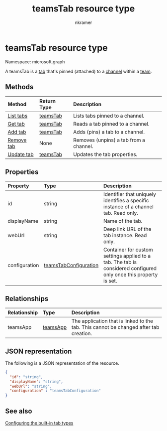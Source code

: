﻿---
title: "teamsTab resource type"
description: "A teamsTab is a tab that's pinned (attached) to a channel within a team. "
localization_priority: Normal
author: "nkramer"
ms.prod: "microsoft-teams"
doc_type: resourcePageType
---

# teamsTab resource type

Namespace: microsoft.graph

A teamsTab is a [tab](../resources/teamstab.md) that's pinned (attached) to a [channel](channel.md) within a [team](team.md). 

## Methods

| Method                                  | Return Type             | Description                            |
| :-------------------------------------- | :---------------------- | :------------------------------------- |
| [List tabs](../api/teamstab-list.md)    | [teamsTab](teamstab.md) | Lists tabs pinned to a channel.        |
| [Get tab](../api/teamstab-get.md)       | [teamsTab](teamstab.md) | Reads a tab pinned to a channel.       |
| [Add tab](../api/teamstab-add.md)       | [teamsTab](teamstab.md) | Adds (pins) a tab to a channel.        |
| [Remove tab](../api/teamstab-delete.md) | None                    | Removes (unpins) a tab from a channel. |
| [Update tab](../api/teamstab-update.md) | [teamsTab](teamstab.md) | Updates the tab properties.            |

## Properties

| Property      | Type                                              | Description                                                                                                      |
| :------------ | :------------------------------------------------ | :--------------------------------------------------------------------------------------------------------------- |
| id            | string                                            | Identifier that uniquely identifies a specific instance of a channel tab. Read only.                             |
| displayName   | string                                            | Name of the tab.                                                                                                 |
| webUrl        | string                                            | Deep link URL of the tab instance. Read only.                                                                    |
| configuration | [teamsTabConfiguration](teamstabconfiguration.md) | Container for custom settings applied to a tab. The tab is considered configured only once this property is set. |

## Relationships

| Relationship | Type                    | Description                                                                           |
| :----------- | :---------------------- | :------------------------------------------------------------------------------------ |
| teamsApp     | [teamsApp](teamsapp.md) | The application that is linked to the tab. This cannot be changed after tab creation. |

## JSON representation

The following is a JSON representation of the resource.

<!-- {
  "blockType": "resource",
  "baseType": "microsoft.graph.entity",
  "@odata.type": "microsoft.graph.teamsTab"
}-->

```json
{  
  "id": "string",
  "displayName": "string",
  "webUrl": "string",
  "configuration" : "teamsTabConfiguration"
}
```

<!-- uuid: 8fcb5dbc-d5aa-4681-8e31-b001d5168d79
2015-10-25 14:57:30 UTC -->

<!-- {
  "type": "#page.annotation",
  "description": "teamsTab resource",
  "keywords": "",
  "section": "documentation",
  "tocPath": ""
}-->

## See also

[Configuring the built-in tab types](/graph/teams-configuring-builtin-tabs)
